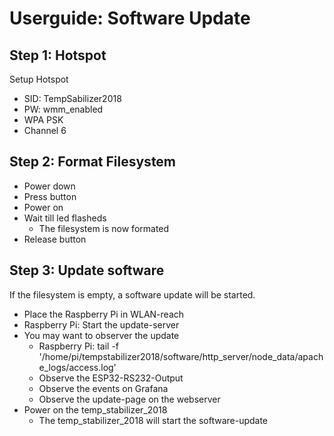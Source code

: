 # Userguide: Software Update

## Step 1: Hotspot
Setup Hotspot
- SID: TempSabilizer2018
- PW: wmm_enabled
- WPA PSK
- Channel 6

## Step 2: Format Filesystem

- Power down
- Press button
- Power on
- Wait till led flasheds
  - The filesystem is now formated
- Release button

## Step 3: Update software

If the filesystem is empty, a software update will be started.

- Place the Raspberry Pi in WLAN-reach
- Raspberry Pi: Start the update-server
- You may want to observer the update
  - Raspberry Pi: tail -f '/home/pi/tempstabilizer2018/software/http_server/node_data/apache_logs/access.log'
  - Observe the ESP32-RS232-Output
  - Observe the events on Grafana
  - Observe the update-page on the webserver
- Power on the temp_stabilizer_2018
  - The temp_stabilizer_2018 will start the software-update

